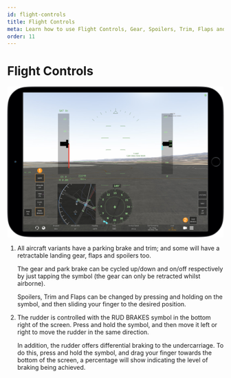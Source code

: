 ```yaml
---
id: flight-controls
title: Flight Controls
meta: Learn how to use Flight Controls, Gear, Spoilers, Trim, Flaps and Brakes in Infinite Flight.
order: 11
---
```


# Flight Controls

![Flight Controls](_images/manual/frames/flight-controls.jpg)



1. All aircraft variants have a parking brake and trim; and some will have a retractable landing gear, flaps and spoilers too. 

   The gear and park brake can be cycled up/down and on/off respectively by just tapping the symbol (the gear can only be retracted whilst airborne). 

   Spoilers, Trim and Flaps can be changed by pressing and holding on the symbol, and then sliding your finger to the desired position.

   

2. The rudder is controlled with the RUD BRAKES symbol in the bottom right of the screen. Press and hold the symbol, and then move it left or right to move the rudder in the same direction.

   In addition, the rudder offers differential braking to the undercarriage. To do this, press and hold the symbol, and drag your finger towards the bottom of the screen, a percentage will show indicating the level of braking being achieved.

